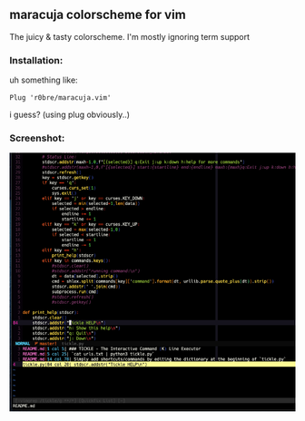 ## maracuja colorscheme for vim

The juicy & tasty colorscheme. I'm mostly ignoring term support 

### Installation:

uh something like:
```
Plug 'r0bre/maracuja.vim'
```
i guess? (using plug obviously..)


### Screenshot:
![Screenshot](maracuja.png)

